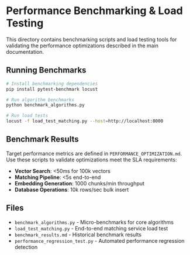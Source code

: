 # Performance Benchmarking & Load Testing

This directory contains benchmarking scripts and load testing tools for validating the performance optimizations described in the main documentation.

## Running Benchmarks

```bash
# Install benchmarking dependencies
pip install pytest-benchmark locust

# Run algorithm benchmarks
python benchmark_algorithms.py

# Run load tests
locust -f load_test_matching.py --host=http://localhost:8000
```

## Benchmark Results

Target performance metrics are defined in `PERFORMANCE_OPTIMIZATION.md`. Use these scripts to validate optimizations meet the SLA requirements:

- **Vector Search**: <50ms for 100k vectors
- **Matching Pipeline**: <5s end-to-end
- **Embedding Generation**: 1000 chunks/min throughput
- **Database Operations**: 10k rows/sec bulk insert

## Files

- `benchmark_algorithms.py` - Micro-benchmarks for core algorithms
- `load_test_matching.py` - End-to-end matching service load test  
- `benchmark_results.md` - Historical benchmark results
- `performance_regression_test.py` - Automated performance regression detection